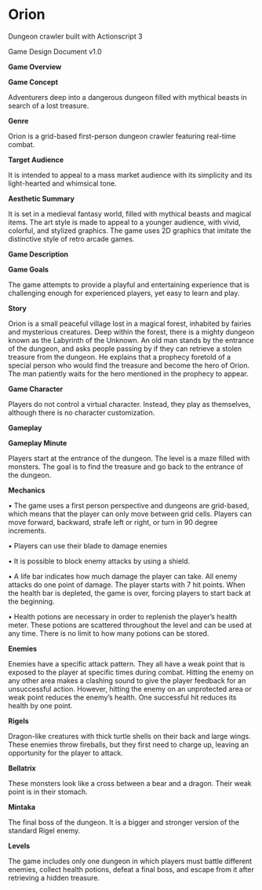 # Orion
Dungeon crawler built with Actionscript 3
 
Game Design Document v1.0

**Game Overview**

**Game Concept**

Adventurers deep into a dangerous dungeon filled with mythical beasts in search of a lost treasure.

   **Genre**

Orion is a grid-based first-person dungeon crawler featuring real-time combat. 

   **Target Audience**

It is intended to appeal to a mass market audience with its simplicity and its light-hearted and whimsical tone.

   **Aesthetic Summary**

It is set in a medieval fantasy world, filled with mythical beasts and magical items. The art style is made to appeal to a younger audience, with vivid, colorful, and stylized graphics. The game uses 2D graphics that imitate the distinctive style of retro arcade games.

**Game Description**

**Game Goals**

The game attempts to provide a playful and entertaining experience that is challenging enough for experienced players, yet easy to learn and play. 

   **Story**

Orion is a small peaceful village lost in a magical forest, inhabited by fairies and mysterious creatures. Deep within the forest, there is a mighty dungeon known as the Labyrinth of the Unknown. An old man stands by the entrance of the dungeon, and asks people passing by if they can retrieve a stolen treasure from the dungeon. He explains that a prophecy foretold of a special person who would find the treasure and become the hero of Orion. The man patiently waits for the hero mentioned in the prophecy to appear.

   **Game Character**

Players do not control a virtual character. Instead, they play as themselves, although there is no character customization.

**Gameplay**

   **Gameplay Minute**

Players start at the entrance of the dungeon. The level is a maze filled with monsters. The goal is to find the treasure and go back to the entrance of the dungeon. 

   **Mechanics**

•	The game uses a first person perspective and dungeons are grid-based, which means that the player can only move between grid cells. Players can move forward, backward, strafe left or right, or turn in 90 degree increments.

•	Players can use their blade to damage enemies

•	It is possible to block enemy attacks by using a shield.

•	A life bar indicates how much damage the player can take. All enemy attacks do one point of damage. The player starts with 7 hit points. When the health bar is depleted, the game is over, forcing players to start back at the beginning.

•	Health potions are necessary in order to replenish the player’s health meter. These potions are scattered throughout the level and can be used at any time. There is no limit to how many potions can be stored.

**Enemies**

Enemies have a specific attack pattern. They all have a weak point that is exposed to the player at specific times during combat. Hitting the enemy on any other area makes a clashing sound to give the player feedback for an unsuccessful action. However, hitting the enemy on an unprotected area or weak point reduces the enemy’s health. One successful hit reduces its health by one point. 

  **Rigels**

Dragon-like creatures with thick turtle shells on their back and large wings. These enemies throw fireballs, but they first need to charge up, leaving an opportunity for the player to attack. 

  **Bellatrix**

These monsters look like a cross between a bear and a dragon. Their weak point is in their stomach.

  **Mintaka**

The final boss of the dungeon. It is a bigger and stronger version of the standard Rigel enemy.

  **Levels**

The game includes only one dungeon in which players must battle different enemies, collect health potions, defeat a final boss, and escape from it after retrieving a hidden treasure.
